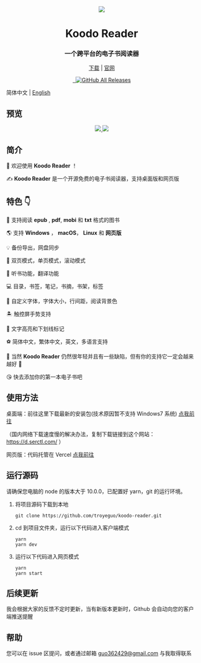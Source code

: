 <div align="center" width="128px" height="128px">
<img src="https://i.loli.net/2020/04/26/wrO8EPokvUQWaf5.png" />
</div>

<h1 align="center">
  Koodo Reader
</h1>
<h3 align="center">
  一个跨平台的电子书阅读器
</h3>
<div align="center">

[下载](https://koodo.960960.xyz/download) | [官网](https://koodo.960960.xyz)

</div>

<div align="center">
  <a href="https://github.com/troyeguo/koodo-reader/releases/latest">
    <img src="https://img.shields.io/github/release/troyeguo/koodo-reader.svg?style=flat-square" alt="">
  </a>

  <a href="https://github.com/troyeguo/koodo-reader/blob/master/LICENSE">
    <img src="https://img.shields.io/github/license/troyeguo/koodo-reader.svg?style=flat-square" alt="">
  </a>

  <a href="https://github.com/troyeguo/koodo-reader/releases/latest">
    <img alt="GitHub All Releases" src="https://img.shields.io/github/downloads/troyeguo/koodo-reader/total.svg?color=%2312b886&style=flat-square">
  </a>
</div>

<div>

简体中文 | [English](https://github.com/troyeguo/koodo-reader/blob/master/README_en.md)

</div>

## 预览

<div align="center">
  <a href="https://github.com/troyeguo/koodo-reader/releases/latest">
    <img src="https://i.loli.net/2020/07/18/5NhQZfxXRs8VO7c.png" >
  </a>
  <a href="https://github.com/troyeguo/koodo-reader/releases/latest">
    <img src="https://i.loli.net/2020/07/18/QHGNJStXsiLTvf3.png" >
  </a>
  <br/>
</div>

## 简介

👏 欢迎使用 **Koodo Reader** ！

✍️ **Koodo Reader** 是一个开源免费的电子书阅读器，支持桌面版和网页版

## 特色 👇

🌈 支持阅读 **epub** , **pdf**, **mobi** 和 **txt** 格式的图书

🌎 支持 **Windows** ， **macOS**， **Linux** 和 **网页版**

💡 备份导出，网盘同步

📝 双页模式，单页模式，滚动模式

🚩 听书功能，翻译功能

💻 目录，书签，笔记，书摘，书架，标签

🎯 自定义字体，字体大小，行间距，阅读背景色

🏝 触控屏手势支持

🚀 文字高亮和下划线标记

⚽ 简体中文，繁体中文，英文，多语言支持

🌱 当然 **Koodo Reader** 仍然很年轻并且有一些缺陷，但有你的支持它一定会越来越好 🏃

😘 快去添加你的第一本电子书吧

## 使用方法

桌面端：前往这里下载最新的安装包(技术原因暂不支持 Windows7 系统) [点我前往](https://koodo.960960.xyz/download)

（国内网络下载速度慢的解决办法，复制下载链接到这个网站：https://d.serctl.com/ ）

网页版：代码托管在 Vercel [点我前往](https://reader.960960.xyz)

## 运行源码

请确保您电脑的 node 的版本大于 10.0.0，已配置好 yarn，git 的运行环境。

1. 将项目源码下载到本地

   ```
   git clone https://github.com/troyeguo/koodo-reader.git
   ```

2. cd 到项目文件夹，运行以下代码进入客户端模式

   ```
   yarn
   yarn dev
   ```

3. 运行以下代码进入网页模式

   ```
   yarn
   yarn start
   ```

## 后续更新

我会根据大家的反馈不定时更新，当有新版本更新时，Github 会自动向您的客户端推送提醒

## 帮助

您可以在 issue 区提问，或者通过邮箱 guo362429@gmail.com 与我取得联系
